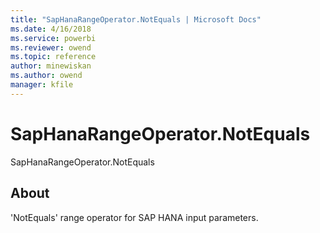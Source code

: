 ```yaml
---
title: "SapHanaRangeOperator.NotEquals | Microsoft Docs"
ms.date: 4/16/2018
ms.service: powerbi
ms.reviewer: owend
ms.topic: reference
author: minewiskan
ms.author: owend
manager: kfile
---
```

# SapHanaRangeOperator.NotEquals
SapHanaRangeOperator.NotEquals  
  
## About  
'NotEquals' range operator for SAP HANA input parameters.  
  
